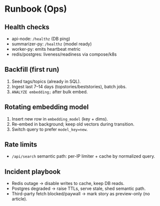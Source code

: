 # Runbook (Ops)

## Health checks

- api-node: `/healthz` (DB ping)
- summarizer-py: `/healthz` (model ready)
- worker-py: emits heartbeat metric
- redis/postgres: liveness/readiness via compose/k8s

## Backfill (first run)

1. Seed tags/topics (already in SQL).
2. Ingest last 7–14 days (topstories/beststories), batch jobs.
3. `ANALYZE embedding;` after bulk embed.

## Rotating embedding model

1. Insert new row in `embedding_model` (key + dims).
2. Re-embed in background; keep old vectors during transition.
3. Switch query to prefer `model_key=new`.

## Rate limits

- `/api/search` semantic path: per-IP limiter + cache by normalized query.

## Incident playbook

- Redis outage → disable writes to cache, keep DB reads.
- Postgres degraded → raise TTLs, serve stale, shed semantic path.
- Third-party fetch blocked/paywall → mark story as preview-only (no article).
